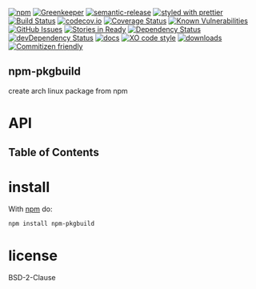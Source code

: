 [![npm](https://img.shields.io/npm/v/npm-pkgbuild.svg)](https://www.npmjs.com/package/npm-pkgbuild)
[![Greenkeeper](https://badges.greenkeeper.io/arlac77/npm-pkgbuild.svg)](https://greenkeeper.io/)
[![semantic-release](https://img.shields.io/badge/%20%20%F0%9F%93%A6%F0%9F%9A%80-semantic--release-e10079.svg)](https://github.com/arlac77/npm-pkgbuild)
[![styled with prettier](https://img.shields.io/badge/styled_with-prettier-ff69b4.svg)](https://github.com/prettier/prettier)
[![Build Status](https://secure.travis-ci.org/arlac77/npm-pkgbuild.png)](http://travis-ci.org/arlac77/npm-pkgbuild)
[![codecov.io](http://codecov.io/github/arlac77/npm-pkgbuild/coverage.svg?branch=master)](http://codecov.io/github/arlac77/npm-pkgbuild?branch=master)
[![Coverage Status](https://coveralls.io/repos/arlac77/npm-pkgbuild/badge.svg)](https://coveralls.io/r/arlac77/npm-pkgbuild)
[![Known Vulnerabilities](https://snyk.io/test/github/arlac77/npm-pkgbuild/badge.svg)](https://snyk.io/test/github/arlac77/npm-pkgbuild)
[![GitHub Issues](https://img.shields.io/github/issues/arlac77/npm-pkgbuild.svg?style=flat-square)](https://github.com/arlac77/npm-pkgbuild/issues)
[![Stories in Ready](https://badge.waffle.io/arlac77/npm-pkgbuild.svg?label=ready&title=Ready)](http://waffle.io/arlac77/npm-pkgbuild)
[![Dependency Status](https://david-dm.org/arlac77/npm-pkgbuild.svg)](https://david-dm.org/arlac77/npm-pkgbuild)
[![devDependency Status](https://david-dm.org/arlac77/npm-pkgbuild/dev-status.svg)](https://david-dm.org/arlac77/npm-pkgbuild#info=devDependencies)
[![docs](http://inch-ci.org/github/arlac77/npm-pkgbuild.svg?branch=master)](http://inch-ci.org/github/arlac77/npm-pkgbuild)
[![XO code style](https://img.shields.io/badge/code_style-XO-5ed9c7.svg)](https://github.com/sindresorhus/xo)
[![downloads](http://img.shields.io/npm/dm/npm-pkgbuild.svg?style=flat-square)](https://npmjs.org/package/npm-pkgbuild)
[![Commitizen friendly](https://img.shields.io/badge/commitizen-friendly-brightgreen.svg)](http://commitizen.github.io/cz-cli/)

## npm-pkgbuild

create arch linux package from npm

# API

<!-- Generated by documentation.js. Update this documentation by updating the source code. -->

## Table of Contents

# install

With [npm](http://npmjs.org) do:

```shell
npm install npm-pkgbuild
```

# license

BSD-2-Clause
